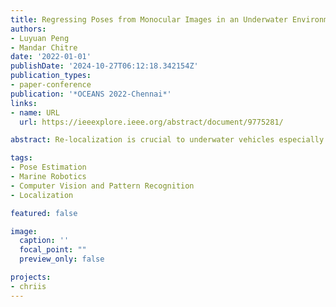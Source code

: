 ```yaml
---
title: Regressing Poses from Monocular Images in an Underwater Environment
authors:
- Luyuan Peng
- Mandar Chitre
date: '2022-01-01'
publishDate: '2024-10-27T06:12:18.342154Z'
publication_types:
- paper-conference
publication: '*OCEANS 2022-Chennai*'
links:
- name: URL
  url: https://ieeexplore.ieee.org/abstract/document/9775281/

abstract: Re-localization is crucial to underwater vehicles especially for short-range missions, such as inspection and maintenance. While re-localization has been tackled successfully in the land and aerial environments, it remains to be a challenge in the underwater environment where radio communications and global positional systems are unavailable. Traditionally, underwater localization methods include dead reckoning (DR), inertial navigation systems (INS) and acoustic sensors. However, DR and INS tend to accumulate errors along time and are vulnerable to changes in water speed while acoustic sensors often require complex architectures which are expensive. Inspired by recent progress in land re-localization methods, we implemented a regression learning method, which is simple and cost-effective, for re-localization in short-range missions. The method is able to regress a 6-DOF pose from a single RGB image. We trained and evaluated the method on datasets collected from an underwater simulator. We also investigated its robustness towards changes in lighting and made improvements.

tags:
- Pose Estimation
- Marine Robotics
- Computer Vision and Pattern Recognition
- Localization 

featured: false

image:
  caption: ''
  focal_point: ""
  preview_only: false

projects:
- chriis
---
```

